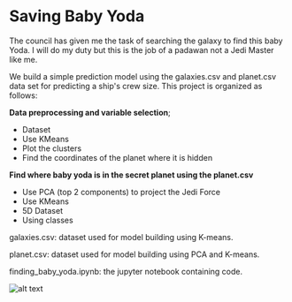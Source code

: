 # Saving Baby Yoda
The council has given me the task of searching the galaxy to find this baby Yoda. I will do my duty but this is the job of a padawan not a Jedi Master like me.

We build a simple prediction model using the galaxies.csv and planet.csv data set for predicting a ship's crew size. 
This project is organized as follows: 

**Data preprocessing and variable selection**;


*  Dataset 
*  Use KMeans
*  Plot the clusters
*  Find the coordinates of the planet where it is hidden

**Find where baby yoda is in the secret planet using the planet.csv**
* Use PCA (top 2 components) to project the Jedi Force
* Use KMeans
* 5D Dataset
* Using classes

galaxies.csv: dataset used for model building using K-means.


planet.csv: dataset used for model building using PCA and K-means.


finding_baby_yoda.ipynb: the jupyter notebook containing code.

![alt text](https://static1.srcdn.com/wordpress/wp-content/uploads/2020/12/Anakin-in-Revenge-of-the-Sith-and-Baby-Yoda-in-The-Mandalorian.jpg "Dark side is calling Baby Yoda")
